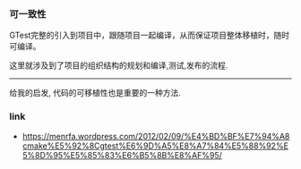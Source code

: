 ### 可一致性

GTest完整的引入到项目中，跟随项目一起编译，从而保证项目整体移植时，随时可编译。

这里就涉及到了项目的组织结构的规划和编译,测试,发布的流程.


---

给我的启发, 代码的可移植性也是重要的一种方法.

### link
- https://menrfa.wordpress.com/2012/02/09/%E4%BD%BF%E7%94%A8cmake%E5%92%8Cgtest%E6%9D%A5%E8%A7%84%E5%88%92%E5%8D%95%E5%85%83%E6%B5%8B%E8%AF%95/
